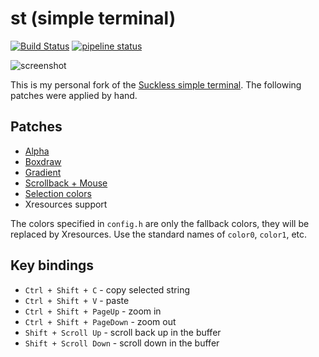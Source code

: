 # st (simple terminal)

[![Build Status](https://travis-ci.org/Babkock/st.svg?branch=master)](https://travis-ci.org/Babkock/st) [![pipeline status](https://gitlab.com/tbsuckless/st/badges/master/pipeline.svg)](https://gitlab.com/tbsuckless/st/-/commits/master)

![screenshot](https://raw.githubusercontent.com/Babkock/st/master/screenshot.png)

This is my personal fork of the [Suckless simple terminal](https://st.suckless.org). The following patches were applied by hand.

## Patches

* [Alpha](https://st.suckless.org/patches/alpha/)
* [Boxdraw](https://st.suckless.org/patches/boxdraw/)
* [Gradient](https://st.suckless.org/patches/gradient/)
* [Scrollback + Mouse](https://st.suckless.org/patches/scrollback/)
* [Selection colors](https://st.suckless.org/patches/selectioncolors/)
* Xresources support

The colors specified in `config.h` are only the fallback colors, they will be replaced by Xresources. Use the standard names of `color0`, `color1`, etc.

## Key bindings

* `Ctrl + Shift + C` - copy selected string
* `Ctrl + Shift + V` - paste
* `Ctrl + Shift + PageUp` - zoom in
* `Ctrl + Shift + PageDown` - zoom out
* `Shift + Scroll Up` - scroll back up in the buffer
* `Shift + Scroll Down` - scroll down in the buffer
